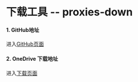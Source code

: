 # 下载工具  --  proxies-down

#### 1. GitHub地址

进入[GitHub页面](https://github.com/monkeyWie/proxyee-down) 
	
	
#### 2. OneDrive 下载地址

进入[下载页面](https://imhx-my.sharepoint.com/:f:/g/personal/pd_imhx_onmicrosoft_com/EnPrybHS3rVFuy_HdcP7RLoBwhb0k5ayJdIzwjU0hCM9-A?e=he0oIz) 

